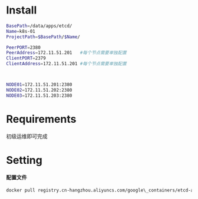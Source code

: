 


# Install

```bash
BasePath=/data/apps/etcd/
Name=k8s-01
ProjectPath=$BasePath/$Name/

PeerPORT=2380
PeerAddress=172.11.51.201   #每个节点需要单独配置
ClientPORT=2379
ClientAddress=172.11.51.201 #每个节点需要单独配置



NODE01=172.11.51.201:2380
NODE02=172.11.51.202:2380
NODE03=172.11.51.203:2380
```

# Requirements

初级运维即可完成

# Setting

#### 配置文件

```bash
docker pull registry.cn-hangzhou.aliyuncs.com/google\_containers/etcd-amd64:3.2.24

```
